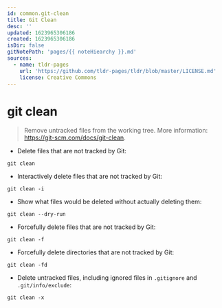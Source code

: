 ```yaml
---
id: common.git-clean
title: Git Clean
desc: ''
updated: 1623965306186
created: 1623965306186
isDir: false
gitNotePath: 'pages/{{ noteHiearchy }}.md'
sources:
  - name: tldr-pages
    url: 'https://github.com/tldr-pages/tldr/blob/master/LICENSE.md'
    license: Creative Commons
---
```

# git clean

> Remove untracked files from the working tree.
> More information: <https://git-scm.com/docs/git-clean>.

- Delete files that are not tracked by Git:

`git clean`

- Interactively delete files that are not tracked by Git:

`git clean -i`

- Show what files would be deleted without actually deleting them:

`git clean --dry-run`

- Forcefully delete files that are not tracked by Git:

`git clean -f`

- Forcefully delete directories that are not tracked by Git:

`git clean -fd`

- Delete untracked files, including ignored files in `.gitignore` and `.git/info/exclude`:

`git clean -x`

